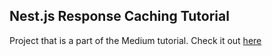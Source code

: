 ## Nest.js Response Caching Tutorial

Project that is a part of the Medium tutorial. Check it out [here](https://medium.com/@kubaner1/nest-js-response-caching-2678cef0de1b)
